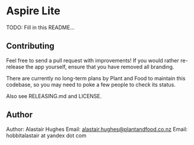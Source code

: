# Aspire Lite

TODO: Fill in this README...

## Contributing

Feel free to send a pull request with improvements!
If you would rather re-release the app yourself, ensure that you have removed
all branding.

There are currently no long-term plans by Plant and Food to maintain this
codebase, so you may need to poke a few people to check its status.

Also see RELEASING.md and LICENSE.

## Author

Author: Alastair Hughes
Email: alastair.hughes@plantandfood.co.nz
Email: hobbitalastair at yandex dot com
